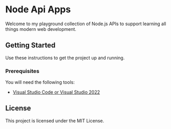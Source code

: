 # Node Api Apps
Welcome to my playground collection of Node.js APIs to support learning all things modern web development.

## Getting Started
Use these instructions to get the project up and running.

### Prerequisites
You will need the following tools:

* [Visual Studio Code or Visual Studio 2022](https://www.visualstudio.com/downloads/)

## License

This project is licensed under the MIT License.
